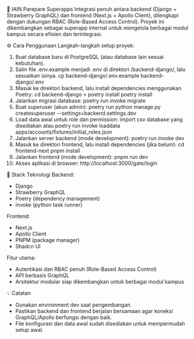 🏫 IAIN Parepare Superapps
Integrasi penuh antara backend (Django + Strawberry GraphQL) dan frontend (Next.js + Apollo Client), dilengkapi dengan dukungan RBAC (Role-Based Access Control).
Proyek ini dikembangkan sebagai superapp internal untuk mengelola berbagai modul kampus secara efisien dan terintegrasi.

⚙️ Cara Penggunaan
Langkah-langkah setup proyek:
1. Buat database baru di PostgreSQL (atau database lain sesuai kebutuhan).
2. Salin file .env.example menjadi .env di direktori /backend-django/, lalu sesuaikan isinya.
cp backend-django/.env.example backend-django/.env
3. Masuk ke direktori backend, lalu install dependencies menggunakan Poetry:
cd backend-django > poetry install
poetry install
4. Jalankan migrasi database:
poetry run invoke migrate
5. Buat superuser (akun admin):
poetry run python manage.py createsuperuser --settings=backend.settings.dev
6. Load data awal untuk role dan permission:
import csv database yang disediakan atau poetry run invoke loaddata apps/accounts/fixtures/initial_roles.json
7. Jalankan server backend (mode development):
poetry run invoke dev
8. Masuk ke direktori frontend, lalu install dependencies (jika belum):
cd frontend-next
pnpm install
9. Jalankan frontend (mode development):
pnpm run dev
10. Akses aplikasi di browser:
http://localhost:3000/gate/login

🧩 Stack Teknologi
Backend:
- Django
- Strawberry GraphQL
- Poetry (dependency management)
- invoke (python task runner)

Frontend:
- Next.js
- Apollo Client
- PNPM (package manager)
- Shadcn UI

Fitur utama:
- Autentikasi dan RBAC penuh (Role-Based Access Control)
- API berbasis GraphQL
- Arsitektur modular siap dikembangkan untuk berbagai modul kampus

💡 Catatan
- Gunakan environment dev saat pengembangan.
- Pastikan backend dan frontend berjalan bersamaan agar koneksi GraphQL/Apollo berfungsi dengan baik.
- File konfigurasi dan data awal sudah disediakan untuk mempermudah setup awal.